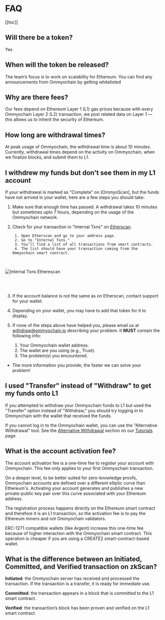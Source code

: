 # FAQ

[[toc]]

## Will there be a token?

Yes

## When will the token be released?

The team’s focus is to work on scalability for Ethereum. You can find any announcements from Ommyochain by getting whitelisted

## Why are there fees?

Our fees depend on Ethereum Layer 1 (L1) gas prices because with every Ommyochain Layer 2 (L2) transaction, we post related
data on Layer 1 — this allows us to inherit the security of Ethereum.

## How long are withdrawal times?

At peak usage of Ommyochain, the withdrawal time is about 10 minutes. 
Currently, withdrawal times depend on the activity on Ommyochain, when we finalize blocks, and submit them to L1.

## I withdrew my funds but don't see them in my L1 account

If your withdrawal is marked as "Complete" on [OmmyoScan], but the funds have not arrived in your
wallet, here are a few steps you should take:

1. Make sure that enough time has passed. A withdrawal takes 10 minutes but sometimes upto 7 hours, depending on the usage of the
    Ommyochain network.

2. Check for your transaction in "Internal Txns" on [Etherscan](https://etherscan.io/).

        1. Open Etherscan and go to your address page.
        2. Go to "Internal Txns."
        3. You’ll find a list of all transactions from smart contracts.
        4. The list should have your transaction coming from the Ommyochain smart contract.

<br>

![Internal Txns Etherescan](/int-txns.png)

<br>
<br>

3.  If the account balance is not the same as on Etherscan, contact support for your wallet.

4.  Depending on your wallet, you may have to add that token for it to display.

5.  If none of the steps above have helped you, please email us at withdraw@ommyochain.io describing your problem. It
    **MUST** contain the following info:

    1. Your Ommyochain wallet address.
    2. The wallet are you using (e.g., Trust).
    3. The problem(s) you encountered.

- The more information you provide, the faster we can solve your problem!

## I used "Transfer" instead of "Withdraw" to get my funds onto L1

If you attempted to withdraw your Ommyochain funds to L1 but used the "Transfer" option instead of "Withdraw," you should
try logging in to Ommyochain with the wallet that received the funds.

If you cannot log in to the Ommyochain wallet, you can use the "Alternative Withdrawal" tool. See the
[Alternative Withdrawal](../tutorials/#alternative-withdrawal) section on our [Tutorials](../tutorials) page.

## What is the account activation fee?

The account activation fee is a one-time fee to register your account with Ommyochain. This fee only applies to your first
Ommyochain transaction.

On a deeper level, to be better suited for zero-knowledge proofs, Ommyochain accounts are defined over a different elliptic
curve than Ethereum's. Activating your account generates and publishes a new private-public key pair over this curve
associated with your Ethereum address.

The registration process happens directly on the Ethereum smart contract and therefore it is an L1 transaction, so the
activation fee is to pay the Ethereum miners and not Ommyochain validators.

ERC-1271 compatible wallets (like Argent) increase this one-time fee because of higher interaction with the Ommyochain smart
contract. This operation is cheaper if you are using a CREATE2 smart-contract-based wallet.

## What is the difference between an Initiated, Committed, and Verified transaction on zkScan?

**Initiated**: the Ommyochain server has received and processed the transaction. If the transaction is a transfer, it is
ready for immediate use.

**Committed**: the transaction appears in a block that is _committed_ to the L1 smart contract.

**Verified**: the transaction’s block has been proven and verified on the L1 smart contract.
